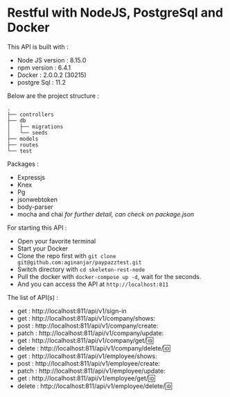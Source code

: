# Restful with NodeJS, PostgreSql and Docker
This API is built with :
* Node JS version : 8.15.0
* npm version : 6.4.1
* Docker : 2.0.0.2 (30215)
* postgre Sql : 11.2

Below are the project structure :
```
.
├── controllers
├── db
│   ├── migrations
│   └── seeds
├── models
├── routes
└── test
```

Packages :
* Expressjs
* Knex
* Pg
* jsonwebtoken
* body-parser
* mocha and chai _for further detail, can check on package.json_

For starting this API : 
* Open your favorite terminal 
* Start your Docker
* Clone the repo first with ```git clone git@github.com:aginanjar/paypazztest.git```
* Switch directory with ```cd skeleton-rest-node```
* Pull the docker with ```docker-compose up -d```, wait for the seconds.
* And you can access the API at ```http://localhost:811```
 
The list of API(s) :

* get :  http://localhost:811/api/v1/sign-in
* get : http://localhost:811/api/v1/company/shows: 
* post : http://localhost:811/api/v1/company/create: 
* patch : http://localhost:811/api/v1/company/update: 
* get : http://localhost:811/api/v1/company/get/:id: 
* delete : http://localhost:811/api/v1/company/delete/:id: 
* get : http://localhost:811/api/v1/employee/shows: 
* post : http://localhost:811/api/v1/employee/create: 
* patch : http://localhost:811/api/v1/employee/update: 
* get : http://localhost:811/api/v1/employee/get/:id: 
* delete : http://localhost:811/api/v1/employee/delete/:id: 
 
